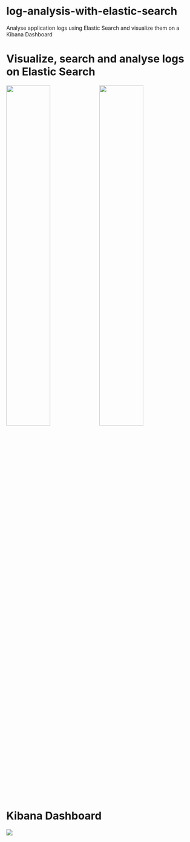 # log-analysis-with-elastic-search
Analyse application logs using Elastic Search and visualize them on a Kibana Dashboard


# Visualize, search and analyse logs on Elastic Search

<p>
<img src="../main/images/elastic_search_logs.png" width="48%">
<img src="../main/images/searching_errors_es.png" width="48%">
</p>


# Kibana Dashboard

<img src="../main/images/log_analysis_kibana_dashboard.png">
